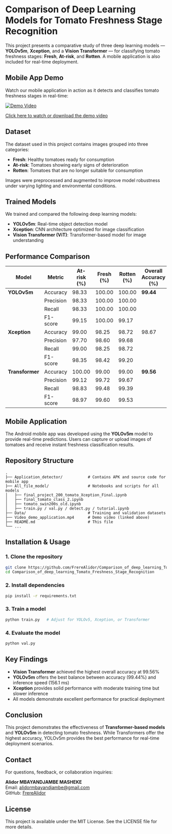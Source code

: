 # Comparison of Deep Learning Models for Tomato Freshness Stage Recognition

This project presents a comparative study of three deep learning models — **YOLOv5m**, **Xception**, and a **Vision Transformer** — for classifying tomato freshness stages: **Fresh**, **At-risk**, and **Rotten**. A mobile application is also included for real-time deployment.

## Mobile App Demo

Watch our mobile application in action as it detects and classifies tomato freshness stages in real-time:

[![Demo Video](./thumbnail.jpg)](https://github.com/FrereAlidor/Comparison_of_deep_learning_Tomato_Freshness_Stage_Recognition/releases/download/v1.0/Video_demo_application.mp4)

[Click here to watch or download the demo video](https://github.com/FrereAlidor/Comparison_of_deep_learning_Tomato_Freshness_Stage_Recognition/releases/download/v1.0/Video_demo_application.mp4)

## Dataset

The dataset used in this project contains images grouped into three categories:

- **Fresh**: Healthy tomatoes ready for consumption
- **At-risk**: Tomatoes showing early signs of deterioration
- **Rotten**: Tomatoes that are no longer suitable for consumption

Images were preprocessed and augmented to improve model robustness under varying lighting and environmental conditions.

## Trained Models

We trained and compared the following deep learning models:

- **YOLOv5m**: Real-time object detection model
- **Xception**: CNN architecture optimized for image classification
- **Vision Transformer (ViT)**: Transformer-based model for image understanding

## Performance Comparison

| Model | Metric | At-risk (%) | Fresh (%) | Rotten (%) | Overall Accuracy (%) | Training Time | Prediction Time/Image |
|-------|--------|-------------|-----------|------------|---------------------|---------------|----------------------|
| **YOLOv5m** | Accuracy | 98.33 | 100.00 | 100.00 | **99.44** | 2h 33m | 156.1 ms |
| | Precision | 98.33 | 100.00 | 100.00 | | | |
| | Recall | 98.33 | 100.00 | 100.00 | | | |
| | F1-score | 99.15 | 100.00 | 99.17 | | | |
| **Xception** | Accuracy | 99.00 | 98.25 | 98.72 | 98.67 | 1h 46m | 762.0 ms |
| | Precision | 97.70 | 98.60 | 99.68 | | | |
| | Recall | 99.00 | 98.25 | 98.72 | | | |
| | F1-score | 98.35 | 98.42 | 99.20 | | | |
| **Transformer** | Accuracy | 100.00 | 99.00 | 99.00 | **99.56** | 4h 40m | 33.9 ms |
| | Precision | 99.12 | 99.72 | 99.67 | | | |
| | Recall | 98.83 | 99.48 | 99.39 | | | |
| | F1-score | 98.97 | 99.60 | 99.53 | | | |

## Mobile Application

The Android mobile app was developed using the **YOLOv5m** model to provide real-time predictions. Users can capture or upload images of tomatoes and receive instant freshness classification results.

## Repository Structure

```
.
├── Application_detector/           # Contains APK and source code for mobile app
├── All_file_model/                 # Notebooks and scripts for all models
│   ├── final_project_200_tomato_Xception_Final.ipynb
│   ├── final_tomato_class_2.ipynb
│   ├── tomato_swin200s_old.ipynb
│   ├── train.py / val.py / detect.py / tutorial.ipynb
├── Data/                           # Training and validation datasets
├── Video_demo_application.mp4      # Demo video (linked above)
├── README.md                       # This file
└── ...
```

## Installation & Usage

### 1. Clone the repository
```bash
git clone https://github.com/FrereAlidor/Comparison_of_deep_learning_Tomato_Freshness_Stage_Recognition.git
cd Comparison_of_deep_learning_Tomato_Freshness_Stage_Recognition
```

### 2. Install dependencies
```bash
pip install -r requirements.txt
```

### 3. Train a model
```bash
python train.py   # Adjust for YOLOv5, Xception, or Transformer
```

### 4. Evaluate the model
```bash
python val.py
```

## Key Findings

- **Vision Transformer** achieved the highest overall accuracy at 99.56%
- **YOLOv5m** offers the best balance between accuracy (99.44%) and inference speed (156.1 ms)
- **Xception** provides solid performance with moderate training time but slower inference
- All models demonstrate excellent performance for practical deployment

## Conclusion

This project demonstrates the effectiveness of **Transformer-based models** and **YOLOv5m** in detecting tomato freshness. While Transformers offer the highest accuracy, YOLOv5m provides the best performance for real-time deployment scenarios.

## Contact

For questions, feedback, or collaboration inquiries:

**Alidor MBAYANDJAMBE MASHEKE**  
Email: [alidormbayandjambe@gmail.com](mailto:alidormbayandjambe@gmail.com)  
GitHub: [FrereAlidor](https://github.com/FrereAlidor)

## License

This project is available under the MIT License. See the LICENSE file for more details.



